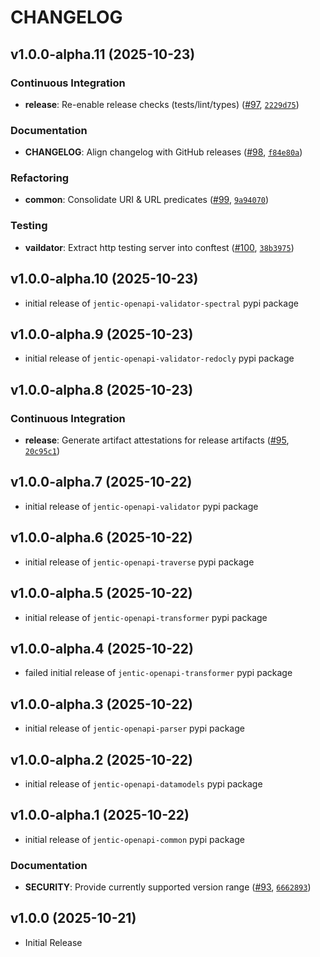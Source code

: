 # CHANGELOG

<!-- version list -->

## v1.0.0-alpha.11 (2025-10-23)

### Continuous Integration

- **release**: Re-enable release checks (tests/lint/types)
  ([#97](https://github.com/jentic/jentic-openapi-tools/pull/97),
  [`2229d75`](https://github.com/jentic/jentic-openapi-tools/commit/2229d75822fae94b73d1f8d80b0fd8fabe2d4853))

### Documentation

- **CHANGELOG**: Align changelog with GitHub releases
  ([#98](https://github.com/jentic/jentic-openapi-tools/pull/98),
  [`f84e80a`](https://github.com/jentic/jentic-openapi-tools/commit/f84e80ad14d765f23168d46ae8ccf651f83de38c))

### Refactoring

- **common**: Consolidate URI & URL predicates
  ([#99](https://github.com/jentic/jentic-openapi-tools/pull/99),
  [`9a94070`](https://github.com/jentic/jentic-openapi-tools/commit/9a94070709eac9af0ce0245a622d5f729afaee98))

### Testing

- **vaildator**: Extract http testing server into conftest
  ([#100](https://github.com/jentic/jentic-openapi-tools/pull/100),
  [`38b3975`](https://github.com/jentic/jentic-openapi-tools/commit/38b3975f8e091cc958c5499173ea5aa2cf7f81fe))


## v1.0.0-alpha.10 (2025-10-23)

- initial release of `jentic-openapi-validator-spectral` pypi package

## v1.0.0-alpha.9 (2025-10-23)

- initial release of `jentic-openapi-validator-redocly` pypi package

## v1.0.0-alpha.8 (2025-10-23)

### Continuous Integration

- **release**: Generate artifact attestations for release artifacts ([#95](https://github.com/jentic/jentic-openapi-tools/pull/95), [`20c95c1`](https://github.com/jentic/jentic-openapi-tools/commit/20c95c15a449238c995024758febe9d7ad990c23))


## v1.0.0-alpha.7 (2025-10-22)

- initial release of `jentic-openapi-validator` pypi package

## v1.0.0-alpha.6 (2025-10-22)

- initial release of `jentic-openapi-traverse` pypi package

## v1.0.0-alpha.5 (2025-10-22)

- initial release of `jentic-openapi-transformer` pypi package


## v1.0.0-alpha.4 (2025-10-22)

- failed initial release of `jentic-openapi-transformer` pypi package

## v1.0.0-alpha.3 (2025-10-22)

- initial release of `jentic-openapi-parser` pypi package

## v1.0.0-alpha.2 (2025-10-22)

- initial release of `jentic-openapi-datamodels` pypi package


## v1.0.0-alpha.1 (2025-10-22)

- initial release of `jentic-openapi-common` pypi package

### Documentation

- **SECURITY**: Provide currently supported version range ([#93](https://github.com/jentic/jentic-openapi-tools/pull/93), [`6662893`](https://github.com/jentic/jentic-openapi-tools/commit/6662893795efaecc17c32aeac8983125e10ccfdc))


## v1.0.0 (2025-10-21)

- Initial Release
